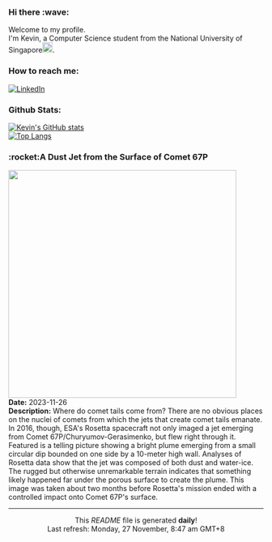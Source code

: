 <h3>Hi there :wave:</h3>

Welcome to my profile.   
I'm Kevin, a Computer Science student from the National University of Singapore<img src="https://img.icons8.com/color/96/000000/singapore-circular.png" width="20px"/>.</p>

<h3>How to reach me: </h3>
<a href="https://www.linkedin.com/in/kevin-foong/"><img alt="LinkedIn" src="https://img.shields.io/badge/linkedin-%230077B5.svg?&style=for-the-badge&logo=linkedin&logoColor=white" /></a> 

<h3>Github Stats: </h3> 

[![Kevin's GitHub stats](https://github-readme-stats.vercel.app/api?username=kevin9foong&theme=tokyonight)](https://github.com/anuraghazra/github-readme-stats) <br/>
[![Top Langs](https://github-readme-stats.vercel.app/api/top-langs/?username=kevin9foong&layout=compact&theme=tokyonight)](https://github.com/anuraghazra/github-readme-stats)

<h3>:rocket:A Dust Jet from the Surface of Comet 67P</h3> 
<img width="450" src="https:&#x2F;&#x2F;apod.nasa.gov&#x2F;apod&#x2F;image&#x2F;2311&#x2F;Jet67P_Rosetta_2048.jpg" /><br/>
<b>Date:</b> 2023-11-26<br/>
<b>Description:</b> Where do comet tails come from?  There are no obvious places on the nuclei of comets from which the jets that create comet tails emanate.  In 2016, though, ESA&#39;s Rosetta spacecraft not only imaged a jet emerging from Comet 67P&#x2F;Churyumov-Gerasimenko, but flew right through it.  Featured is a telling picture showing a bright plume emerging from a small circular dip bounded on one side by a 10-meter high wall.  Analyses of Rosetta data show that the jet was composed of both dust and water-ice. The rugged but otherwise unremarkable terrain indicates that something likely happened far under the porous surface to create the plume.  This image was taken about two months before Rosetta&#39;s mission ended with a controlled impact onto Comet 67P&#39;s surface.<br/>

------------
<p align="center">This <i>README</i> file is generated <b>daily</b>!</br>
Last refresh: Monday, 27 November, 8:47 am GMT+8<br />